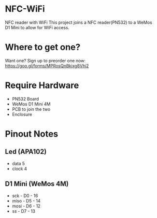 # NFC-WiFi
NFC reader with WiFi 
This project joins a NFC reader(PN532) to a WeMos D1 Mini to allow for WiFi access.

# Where to get one?
Want one? Sign up to preorder one now: https://goo.gl/forms/MPRosQnBkixg8Vhj2

# Require Hardware
* PN532 Board
* WeMos D1 Mini 4M
* PCB to join the two
* Enclosure

# Pinout Notes

## Led (APA102)
* data 5
* clock 4

## D1 Mini (WeMos 4M)
* sck - D0 - 16 
* miso - D5 - 14
* mosi - D6 - 12
* ss - D7 - 13
